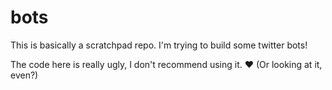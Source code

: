 # bots

This is basically a scratchpad repo. I'm trying to build some twitter bots!

The code here is really ugly, I don't recommend using it. ❤️ (Or looking at it, even?)